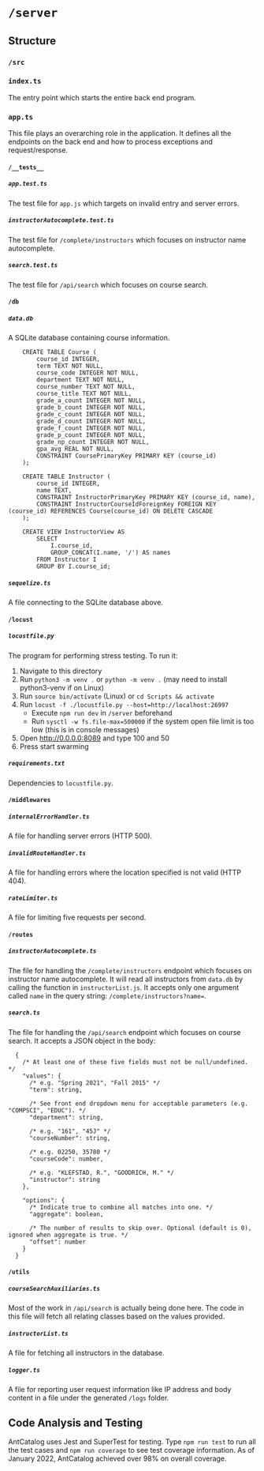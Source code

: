 # `/server`

## Structure
### `/src`
### `index.ts`
The entry point which starts the entire back end program.

### `app.ts`
This file plays an overarching role in the application. It defines all the endpoints on the back end and how to process exceptions and request/response.

#### `/__tests__`
##### `app.test.ts`
The test file for `app.js` which targets on invalid entry and server errors.

##### `instructorAutocomplete.test.ts`
The test file for `/complete/instructors` which focuses on instructor name autocomplete.

##### `search.test.ts`
The test file for `/api/search` which focuses on course search.

#### `/db`
##### `data.db`
A SQLite database containing course information.
```
    CREATE TABLE Course (
        course_id INTEGER,
        term TEXT NOT NULL,
        course_code INTEGER NOT NULL,
        department TEXT NOT NULL,
        course_number TEXT NOT NULL,
        course_title TEXT NOT NULL,
        grade_a_count INTEGER NOT NULL,
        grade_b_count INTEGER NOT NULL,
        grade_c_count INTEGER NOT NULL,
        grade_d_count INTEGER NOT NULL,
        grade_f_count INTEGER NOT NULL,
        grade_p_count INTEGER NOT NULL,
        grade_np_count INTEGER NOT NULL,
        gpa_avg REAL NOT NULL,
        CONSTRAINT CoursePrimaryKey PRIMARY KEY (course_id)
    );

    CREATE TABLE Instructor (
        course_id INTEGER,
        name TEXT,
        CONSTRAINT InstructorPrimaryKey PRIMARY KEY (course_id, name),
        CONSTRAINT InstructorCourseIdForeignKey FOREIGN KEY (course_id) REFERENCES Course(course_id) ON DELETE CASCADE
    );

    CREATE VIEW InstructorView AS
        SELECT
            I.course_id,
            GROUP_CONCAT(I.name, '/') AS names
        FROM Instructor I
        GROUP BY I.course_id;
```

##### `sequelize.ts`
A file connecting to the SQLite database above.

#### `/locust`
##### `locustfile.py`
The program for performing stress testing. To run it:
1. Navigate to this directory
2. Run `python3 -m venv .` or `python -m venv .` (may need to install python3-venv if on Linux)
3. Run `source bin/activate` (Linux) or `cd Scripts && activate`
4. Run `locust -f ./locustfile.py --host=http://localhost:26997`
   + Execute `npm run dev` in `/server` beforehand
   + Run `sysctl -w fs.file-max=500000` if the system open file limit is too low (this is in console messages)
5. Open http://0.0.0.0:8089 and type 100 and 50
6. Press start swarming

##### `requirements.txt`
Dependencies to `locustfile.py`.

#### `/middlewares`
##### `internalErrorHandler.ts`
A file for handling server errors (HTTP 500).

##### `invalidRouteHandler.ts`
A file for handling errors where the location specified is not valid (HTTP 404).

##### `rateLimiter.ts`
A file for limiting five requests per second.

#### `/routes`
##### `instructorAutocomplete.ts`
The file for handling the `/complete/instructors` endpoint which focuses on instructor name autocomplete. It will read all instructors from `data.db` by calling the function in `instructorList.js`. It accepts only one argument called `name` in the query string: `/complete/instructors?name=`.

##### `search.ts`
The file for handling the `/api/search` endpoint which focuses on course search. It accepts a JSON object in the body:
```
  {
    /* At least one of these five fields must not be null/undefined. */
    "values": {
      /* e.g. "Spring 2021", "Fall 2015" */
      "term": string,
      
      /* See front end dropdown menu for acceptable parameters (e.g. "COMPSCI", "EDUC"). */
      "department": string,
      
      /* e.g. "161", "45J" */
      "courseNumber": string,
      
      /* e.g. 02250, 35780 */
      "courseCode": number,
      
      /* e.g. "KLEFSTAD, R.", "GOODRICH, M." */
      "instructor": string
    },
    
    "options": {
      /* Indicate true to combine all matches into one. */
      "aggregate": boolean,
      
      /* The number of results to skip over. Optional (default is 0), ignored when aggregate is true. */
      "offset": number
    }
  }
```

#### `/utils`
##### `courseSearchAuxiliaries.ts`
Most of the work in `/api/search` is actually being done here. The code in this file will fetch all relating classes based on the values provided.

##### `instructorList.ts`
A file for fetching all instructors in the database.

##### `logger.ts`
A file for reporting user request information like IP address and body content in a file under the generated `/logs` folder.

## Code Analysis and Testing
AntCatalog uses Jest and SuperTest for testing. Type `npm run test` to run all the test cases and `npm run coverage` to see test coverage information. As of January 2022, AntCatalog achieved over 98% on overall coverage.
